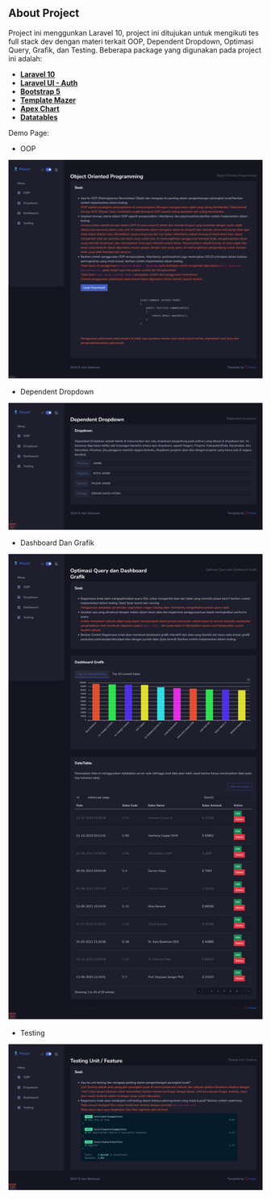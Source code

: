 ## About Project

Project ini menggunkan Laravel 10, project ini ditujukan untuk mengikuti tes full stack dev dengan materi terkait OOP, Dependent Dropdown, Optimasi Query, Grafik, dan Testing.
Beberapa package yang digunakan pada project ini adalah:
- **[Laravel 10](https://laravel.com/)**
- **[Laravel UI - Auth](https://github.com/laravel/ui)**
- **[Bootstrap 5](https://getbootstrap.com/)**
- **[Template Mazer](https://zuramai.github.io/mazer/)**
- **[Apex Chart](https://apexcharts.com)**
- **[Datatables](https://datatables.net/)**

Demo Page:
- OOP

![OOP Page](https://github.com/mamamoy/tes-pilarmedia/blob/main/public/img/oop-page.png)

- Dependent Dropdown

![Dropdown Page](https://github.com/mamamoy/tes-pilarmedia/blob/main/public/img/dropdown-page.png)

- Dashboard Dan Grafik

![Dashboard Page](https://github.com/mamamoy/tes-pilarmedia/blob/main/public/img/dashboard-page.png)

- Testing

![Testing Page](https://github.com/mamamoy/tes-pilarmedia/blob/main/public/img/testing.png)
